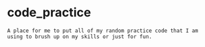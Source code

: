 # code_practice


<code>A place for me to put all of my random practice code that I am using to brush up on my skills or just for fun.</code>
